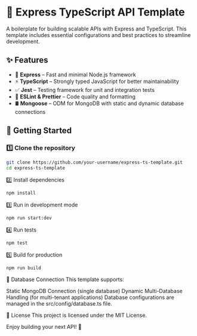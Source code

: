 # 🚀 Express TypeScript API Template

A boilerplate for building scalable APIs with Express and TypeScript. This template includes essential configurations and best practices to streamline development.

## ✨ Features

- 🚀 **Express** – Fast and minimal Node.js framework  
- ⚡ **TypeScript** – Strongly typed JavaScript for better maintainability  
- ✅ **Jest** – Testing framework for unit and integration tests  
- 🎯 **ESLint & Prettier** – Code quality and formatting  
- 🛢 **Mongoose** – ODM for MongoDB with static and dynamic database connections  

## 🚀 Getting Started

### 1️⃣ Clone the repository
```sh
git clone https://github.com/your-username/express-ts-template.git
cd express-ts-template
```

2️⃣ Install dependencies
```sh
npm install
```

3️⃣ Run in development mode
```sh
npm run start:dev
```

4️⃣ Run tests
```sh
npm test
```

5️⃣ Build for production
```sh
npm run build
```

🔗 Database Connection
This template supports:

Static MongoDB Connection (single database)
Dynamic Multi-Database Handling (for multi-tenant applications)
Database configurations are managed in the src/config/database.ts file.

📜 License
This project is licensed under the MIT License.

Enjoy building your next API! 🚀